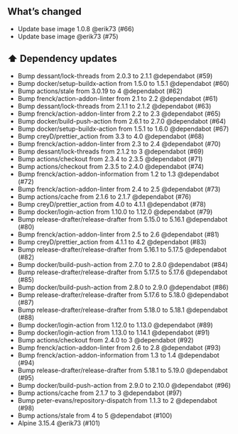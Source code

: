 ## What’s changed

- Update base image 1.0.8 @erik73 (#66)
- Update base image @erik73 (#75)

## ⬆️ Dependency updates

- Bump dessant/lock-threads from 2.0.3 to 2.1.1 @dependabot (#59)
- Bump docker/setup-buildx-action from 1.5.0 to 1.5.1 @dependabot (#60)
- Bump actions/stale from 3.0.19 to 4 @dependabot (#62)
- Bump frenck/action-addon-linter from 2.1 to 2.2 @dependabot (#61)
- Bump dessant/lock-threads from 2.1.1 to 2.1.2 @dependabot (#63)
- Bump frenck/action-addon-linter from 2.2 to 2.3 @dependabot (#65)
- Bump docker/build-push-action from 2.6.1 to 2.7.0 @dependabot (#64)
- Bump docker/setup-buildx-action from 1.5.1 to 1.6.0 @dependabot (#67)
- Bump creyD/prettier_action from 3.3 to 4.0 @dependabot (#68)
- Bump frenck/action-addon-linter from 2.3 to 2.4 @dependabot (#70)
- Bump dessant/lock-threads from 2.1.2 to 3 @dependabot (#69)
- Bump actions/checkout from 2.3.4 to 2.3.5 @dependabot (#71)
- Bump actions/checkout from 2.3.5 to 2.4.0 @dependabot (#74)
- Bump frenck/action-addon-information from 1.2 to 1.3 @dependabot (#72)
- Bump frenck/action-addon-linter from 2.4 to 2.5 @dependabot (#73)
- Bump actions/cache from 2.1.6 to 2.1.7 @dependabot (#76)
- Bump creyD/prettier_action from 4.0 to 4.1.1 @dependabot (#78)
- Bump docker/login-action from 1.10.0 to 1.12.0 @dependabot (#79)
- Bump release-drafter/release-drafter from 5.15.0 to 5.16.1 @dependabot (#80)
- Bump frenck/action-addon-linter from 2.5 to 2.6 @dependabot (#81)
- Bump creyD/prettier_action from 4.1.1 to 4.2 @dependabot (#83)
- Bump release-drafter/release-drafter from 5.16.1 to 5.17.5 @dependabot (#82)
- Bump docker/build-push-action from 2.7.0 to 2.8.0 @dependabot (#84)
- Bump release-drafter/release-drafter from 5.17.5 to 5.17.6 @dependabot (#85)
- Bump docker/build-push-action from 2.8.0 to 2.9.0 @dependabot (#86)
- Bump release-drafter/release-drafter from 5.17.6 to 5.18.0 @dependabot (#87)
- Bump release-drafter/release-drafter from 5.18.0 to 5.18.1 @dependabot (#88)
- Bump docker/login-action from 1.12.0 to 1.13.0 @dependabot (#89)
- Bump docker/login-action from 1.13.0 to 1.14.1 @dependabot (#91)
- Bump actions/checkout from 2.4.0 to 3 @dependabot (#92)
- Bump frenck/action-addon-linter from 2.6 to 2.8 @dependabot (#93)
- Bump frenck/action-addon-information from 1.3 to 1.4 @dependabot (#94)
- Bump release-drafter/release-drafter from 5.18.1 to 5.19.0 @dependabot (#95)
- Bump docker/build-push-action from 2.9.0 to 2.10.0 @dependabot (#96)
- Bump actions/cache from 2.1.7 to 3 @dependabot (#97)
- Bump peter-evans/repository-dispatch from 1.1.3 to 2 @dependabot (#98)
- Bump actions/stale from 4 to 5 @dependabot (#100)
- Alpine 3.15.4 @erik73 (#101)
